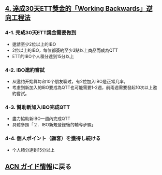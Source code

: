 ## [4. 達成30天ETT獎金的「Working Backwards」逆向工程法](14_ETT_CN.MD)

### 4-1. 完成30天ETT獎金需要做到
* 邀請至少2位以上的IBO
* 2位以上的IBO，每位都簽約至少3點以上商品而成為QTT
* ETT的IBO个人積分達到15分以上

### 4-2. IBO邀約嘗試
* 从邀约开始算每和10个朋友聊过，有2位加入IBO是正常几率。
* 考慮到新加入的IBO要成為QTT也可能需要1-2週，前兩週需要發起10次以上邀約嘗試。

### 4-3. 幫助新加入IBO完成QTT
* 盡力協助新IBO一週內完成QTT
* 具體參照「２．IBO新規登録後的輔導步驟」

### 4-4. 個人ポイント（顧客）を獲得し続ける
* 个人積分達到15分以上

## [ACN ガイド情報](10_GID.MD)に戻る